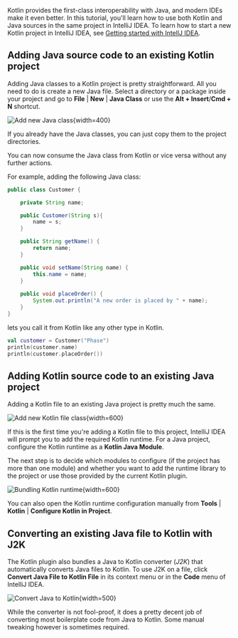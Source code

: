 [//]: # (title: Mixing Java and Kotlin in one project – tutorial)

Kotlin provides the first-class interoperability with Java, and modern IDEs make it even better.
In this tutorial, you'll learn how to use both Kotlin and Java sources in the same project in 
IntelliJ IDEA. To learn how to start a new Kotlin project in IntelliJ IDEA, 
see [Getting started with IntellJ IDEA](jvm-get-started.md). 

## Adding Java source code to an existing Kotlin project

Adding Java classes to a Kotlin project is pretty straightforward. All you need to do is create a new Java file. Select
a directory or a package inside your project and go to **File** | **New** | **Java Class** or use the **Alt + Insert**/**Cmd + N** shortcut.

![Add new Java class](new-java-class.png){width=400}

If you already have the Java classes, you can just copy them to the project directories.

You can now consume the Java class from Kotlin or vice versa without any further actions.
 
For example, adding the following Java class:

``` java
public class Customer {

    private String name;

    public Customer(String s){
        name = s;
    }

    public String getName() {
        return name;
    }

    public void setName(String name) {
        this.name = name;
    }
    
    public void placeOrder() {
        System.out.println("A new order is placed by " + name);
    }
}
```

lets you call it from Kotlin like any other type in Kotlin.

```kotlin
val customer = Customer("Phase")
println(customer.name)
println(customer.placeOrder())
```

## Adding Kotlin source code to an existing Java project

Adding a Kotlin file to an existing Java project is pretty much the same.

![Add new Kotlin file class](new-kotlin-file.png){width=600}

If this is the first time you're adding a Kotlin file to this project, IntelliJ IDEA will prompt you to add the required
Kotlin runtime. For a Java project, configure the Kotlin runtime as a **Kotlin Java Module**.

The next step is to decide which modules to configure (if the project has more than one module) and whether you want to
add the runtime library to the project or use those provided by the current Kotlin plugin.

![Bundling Kotlin runtime](bundling-kotlin-option.png){width=600}

You can also open the Kotlin runtime configuration manually from **Tools** | **Kotlin** | **Configure Kotlin in Project**.

## Converting an existing Java file to Kotlin with J2K

The Kotlin plugin also bundles a Java to Kotlin converter (*J2K*) that automatically converts Java files to Kotlin.
To use J2K on a file, click **Convert Java File to Kotlin File** in its context menu or in the **Code** menu of IntelliJ IDEA.

![Convert Java to Kotlin](convert-java-to-kotlin.png){width=500}

While the converter is not fool-proof, it does a pretty decent job of converting most boilerplate code from Java to Kotlin.
Some manual tweaking however is sometimes required.
